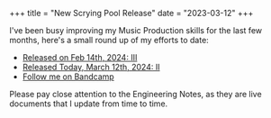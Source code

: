 +++
title = "New Scrying Pool Release"
date = "2023-03-12"
+++

I've been busy improving my Music Production skills for the last few months, here's a small round up of my efforts to date:

* [Released on Feb 14th, 2024: III](https://scryingpool.bandcamp.com/album/iii)
* [Released Today, March 12th, 2024: II](https://scryingpool.bandcamp.com/album/ii)
* [Follow me on Bandcamp](https://scryingpool.bandcamp.com/follow_me)

Please pay close attention to the Engineering Notes, as they are live documents that I update from time to time.
